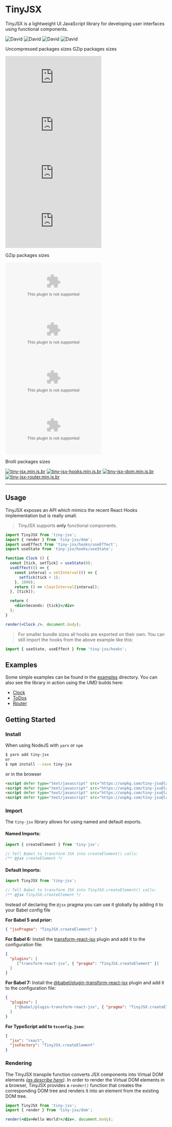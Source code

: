 # TinyJSX

TinyJSX is a lightweight UI JavaScript library for developing user interfaces using functional components.

![David](https://img.shields.io/david/stanchino/tiny-jsx.svg)
![David](https://img.shields.io/david/peer/stanchino/tiny-jsx.svg)
![David](https://img.shields.io/david/optional/stanchino/tiny-jsx.svg)
![David](https://img.shields.io/david/dev/stanchino/tiny-jsx.svg)

Uncompressed packages sizes
GZip packages sizes

[![tiny-jsx.min.js](https://badgen.net/badgesize/normal/https://unpkg.com/tiny-jsx@latest/tiny-jsx.min.js?label=tiny-jsx
)](https://unpkg.com/tiny-jsx/tiny-jsx.min.js)
[![tiny-jsx-hooks.min.js](https://badgen.net/badgesize/normal/https://unpkg.com/tiny-jsx@latest/tiny-jsx-hooks.min.js?label=tiny-jsx-hooks
)](https://unpkg.com/tiny-jsx/tiny-jsx-hooks.min.js)
[![tiny-jsx-dom.min.js](https://badgen.net/badgesize/normal/https://unpkg.com/tiny-jsx@latest/tiny-jsx-dom.min.js?label=tiny-jsx-dom
)](https://unpkg.com/tiny-jsx/tiny-jsx-dom.min.js)
[![tiny-jsx-router.min.js](https://badgen.net/badgesize/normal/https://unpkg.com/tiny-jsx@latest/tiny-jsx-router.min.js?label=tiny-jsx-router
)](https://unpkg.com/tiny-jsx/tiny-jsx-router.min.js)

GZip packages sizes

[![tiny-jsx.min.js.gz](https://badgen.net/badgesize/gzip/https://unpkg.com/tiny-jsx@latest/tiny-jsx.min.js.gz?label=tiny-jsx
)](https://unpkg.com/tiny-jsx/tiny-jsx.min.js.gz)
[![tiny-jsx-hooks.min.js.gz](https://badgen.net/badgesize/gzip/https://unpkg.com/tiny-jsx@latest/tiny-jsx-hooks.min.js.gz?label=tiny-jsx-hooks
)](https://unpkg.com/tiny-jsx/tiny-jsx-hooks.min.js.gz)
[![tiny-jsx-dom.min.js.gz](https://badgen.net/badgesize/gzip/https://unpkg.com/tiny-jsx@latest/tiny-jsx-dom.min.js.gz?label=tiny-jsx-dom
)](https://unpkg.com/tiny-jsx/tiny-jsx-dom.min.js.gz)
[![tiny-jsx-router.min.js.gz](https://badgen.net/badgesize/gzip/https://unpkg.com/tiny-jsx@latest/tiny-jsx-router.min.js.gz?label=tiny-jsx-router
)](https://unpkg.com/tiny-jsx/tiny-jsx-router.min.js.gz)

Brotli packages sizes

[![tiny-jsx.min.js.br](https://badgen.net/badgesize/brotli/https://unpkg.com/tiny-jsx@latest/tiny-jsx.min.js.br?label=tiny-jsx
)](https://unpkg.com/tiny-jsx/tiny-jsx.min.js.br)
[![tiny-jsx-hooks.min.js.br](https://badgen.net/badgesize/brotli/https://unpkg.com/tiny-jsx@latest/tiny-jsx-hooks.min.js.br?label=tiny-jsx-hooks
)](https://unpkg.com/tiny-jsx/tiny-jsx-hooks.min.js.br)
[![tiny-jsx-dom.min.js.br](https://badgen.net/badgesize/brotli/https://unpkg.com/tiny-jsx@latest/tiny-jsx-dom.min.js.br?label=tiny-jsx-dom
)](https://unpkg.com/tiny-jsx/tiny-jsx-dom.min.js.br)
[![tiny-jsx-router.min.js.br](https://badgen.net/badgesize/brotli/https://unpkg.com/tiny-jsx@latest/tiny-jsx-router.min.js.br?label=tiny-jsx-router
)](https://unpkg.com/tiny-jsx/tiny-jsx-router.min.js.br)

---

## Usage
TinyJSX exposes an API which mimics the recent React Hooks implementation but is really small.

> TinyJSX supports **only** functional components.
 
```jsx
import TinyJSX from 'tiny-jsx';
import { render } from 'tiny-jsx/dom';
import useEffect from 'tiny-jsx/hooks/useEffect';
import useState from 'tiny-jsx/hooks/useState';

function Clock () {
  const [tick, setTick] = useState(0);
  useEffect(() => {
    const interval = setInterval(() => {
      setTick(tick + 1);
    }, 1000);
    return () => clearInterval(interval);
  }, [tick]);

  return (
    <div>Seconds: {tick}</div>
  );
}

render(<Clock />, document.body);
```

> For smaller bundle sizes all hooks are exported on their own. You can still import the hooks from the above example
like this:
```jsx
import { useState, useEffect } from 'tiny-jsx/hooks';
```

## Examples
Some simple examples can be found in the [examples](./examples) directory. You can also see the library in action
using the UMD builds here:

* [Clock](./examples/clock-umd/index.html)
* [ToDos](./examples/todos-umd/index.html)
* [Router](./examples/router-umd/)

## Getting Started

### Install

When using NodeJS with `yarn` or `npm`
```bash
$ yarn add tiny-jsx
or
$ npm install --save tiny-jsx
```
or in the browser
```html
<script defer type="text/javascript" src="https://unpkg.com/tiny-jsx@latest/tiny-jsx.min.js"></script>
<script defer type="text/javascript" src="https://unpkg.com/tiny-jsx@latest/tiny-jsx-hooks.min.js"></script>
<script defer type="text/javascript" src="https://unpkg.com/tiny-jsx@latest/tiny-jsx-dom.min.js"></script>
<script defer type="text/javascript" src="https://unpkg.com/tiny-jsx@latest/tiny-jsx-router.min.js"></script>

```

### Import

The `tiny-jsx` library allows for using named and default exports.

#### Named Imports:

```js
import { createElement } from 'tiny-jsx';

// Tell Babel to transform JSX into createElement() calls:
/** @jsx createElement */
```

#### Default Imports:

```js
import TinyJSX from 'tiny-jsx';

// Tell Babel to transform JSX into TinyJSX.createElement() calls:
/** @jsx TinyJSX.createElement */
```

Instead of declaring the `@jsx` pragma you can use it globally by adding it to your Babel config file

**For Babel 5 and prior:**
```json
{ "jsxPragma": "TinyJSX.createElement" }
```

**For Babel 6:**
Install the [transform-react-jsx](https://babeljs.io/docs/en/6.26.3/babel-plugin-transform-react-jsx) plugin and add it to the configuration file:

```json
{
  "plugins": [
     ["transform-react-jsx", { "pragma": "TinyJSX.createElement" }]
  ]
}
```

**For Babel 7:**
Install the [@babel/plugin-transform-react-jsx](https://babeljs.io/docs/en/next/babel-plugin-transform-react-jsx) 
plugin and add it to the configuration file:

```json
{
  "plugins": [
    ["@babel/plugin-transform-react-jsx", { "pragma": "TinyJSX.createElement", "pragmaFrag": "TinyJSX.Fragment" }]
  ]
}
```

**For TypeScript add to `tsconfig.json`:**

```json
{
  "jsx": "react",
  "jsxFactory": "TinyJSX.createElement"
}
```

### Rendering
The TinyJSX transpile function converts JSX components into Virtual DOM elements 
_([as describe here](http://jasonformat.com/wtf-is-jsx))_. In order to render the Virtual DOM elements in a browser, TinyJSX
provides a `render()` function that creates the corresponding DOM tree and renders it into an element from the existing DOM tree.

```jsx
import TinyJSX from 'tiny-jsx';
import { render } from 'tiny-jsx/dom'; 

render(<div>Hello World!</div>, document.body);
```
